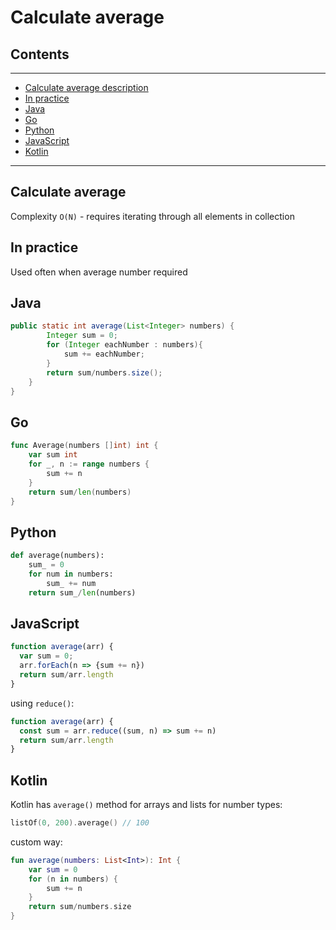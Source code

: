 # Calculate average

## Contents

---

- [Calculate average description](#description)
- [In practice](#practice)
- [Java](#java)
- [Go](#go)
- [Python](#python)
- [JavaScript](#javascript)
- [Kotlin](#kotlin)

---


<div id="description" />

## Calculate average

Complexity `O(N)` - requires iterating through all elements in collection 



<div id="practice"/>

## In practice
Used often when average number required


<div id="java"/>

## Java
```java
public static int average(List<Integer> numbers) {
        Integer sum = 0;
        for (Integer eachNumber : numbers){
            sum += eachNumber;
        }
        return sum/numbers.size();
    }
}
```


<div id="go"/>

## Go

```go
func Average(numbers []int) int {
	var sum int
	for _, n := range numbers {
		sum += n
	}
	return sum/len(numbers)
}
```


<div id="python"/>

## Python

```python
def average(numbers):
    sum_ = 0
    for num in numbers:
        sum_ += num
    return sum_/len(numbers)
```



<div id="javascript"/>

## JavaScript

```javascript
function average(arr) {
  var sum = 0;
  arr.forEach(n => {sum += n})
  return sum/arr.length
}
```

using `reduce()`:
```javascript
function average(arr) {
  const sum = arr.reduce((sum, n) => sum += n)
  return sum/arr.length
}
```


<div id="kotlin"/>

## Kotlin
Kotlin has `average()` method for arrays and lists for number types:
```kotlin
listOf(0, 200).average() // 100
```

custom way:
```kotlin
fun average(numbers: List<Int>): Int {
    var sum = 0
    for (n in numbers) {
        sum += n
    }
    return sum/numbers.size
}
```




